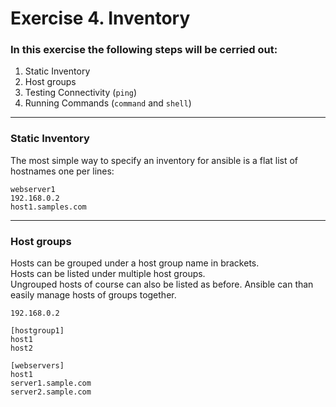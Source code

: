 # Exercise 4. Inventory

### In this exercise the following steps will be cerried out:

1. Static Inventory
1. Host groups
1. Testing Connectivity (`ping`)
1. Running Commands (`command` and `shell`)

---
### Static Inventory

The most simple way to specify an inventory for ansible is a flat list of hostnames one per lines:

```
webserver1
192.168.0.2
host1.samples.com
```

---
### Host groups

Hosts can be grouped under a host group name in brackets.  
Hosts can be listed under multiple host groups.  
Ungrouped hosts of course can also be listed as before.
Ansible can than easily manage hosts of groups together.

```
192.168.0.2

[hostgroup1]
host1
host2

[webservers]
host1
server1.sample.com
server2.sample.com
```
